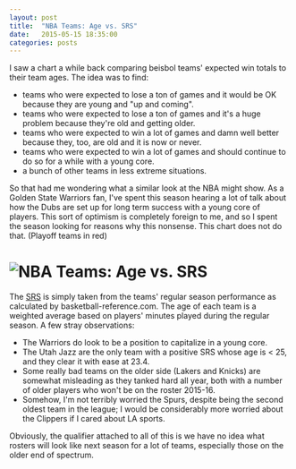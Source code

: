```yaml
---
layout: post
title:  "NBA Teams: Age vs. SRS"
date:   2015-05-15 18:35:00
categories: posts
---
```


I saw a chart a while back comparing beisbol teams' expected win totals to their team ages. The idea was to find:

* teams who were expected to lose a ton of games and it would be OK because they are young and "up and coming".
* teams who were expected to lose a ton of games and it's a huge problem because they're old and getting older.
* teams who were expected to win a lot of games and damn well better because they, too, are old and it is now or never.
* teams who were expected to win a lot of games and should continue to do so for a while with a young core.
* a bunch of other teams in less extreme situations. 

So that had me wondering what a similar look at the NBA might show. As a Golden State Warriors fan, I've spent this season hearing a lot of talk about how the Dubs are set up for long term success with a young core of players. This sort of optimism is completely foreign to me, and so I spent the season looking for reasons why this nonsense. This chart does not do that. (Playoff teams in red)

# ![NBA Teams: Age vs. SRS]({{site.baseurl}}/assets/img/nba-age-srs.png)

The <a href= 'http://www.basketball-reference.com/blog/?p=39' target = '_blank'>SRS</a> is simply taken from the teams' regular season performance as calculated by basketball-reference.com. The age of each team is a weighted average based on players' minutes played during the regular season. A few stray observations:

* The Warriors do look to be a position to capitalize in a young core.
* The Utah Jazz are the only team with a positive SRS whose age is < 25, and they clear it with ease at 23.4.
* Some really bad teams on the older side (Lakers and Knicks) are somewhat misleading as they tanked hard all year, both with a number of older players who won't be on the roster 2015-16.
* Somehow, I'm not terribly worried the Spurs, despite being the second oldest team in the league; I would be considerably more worried about the Clippers if I cared about LA sports.

Obviously, the qualifier attached to all of this is we have no idea what rosters will look like next season for a lot of teams, especially those on the older end of spectrum.